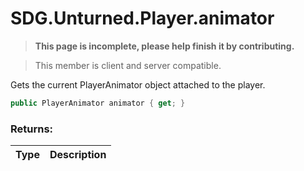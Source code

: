 # SDG.Unturned.Player.animator

<blockquote><p><b>This page is incomplete, please help finish it by contributing.<p></b></blockquote>

> This member is client and server compatible.

Gets the current PlayerAnimator object attached to the player.

```csharp
public PlayerAnimator animator { get; }
```

### Returns:

Type | Description
------------ | -------------

